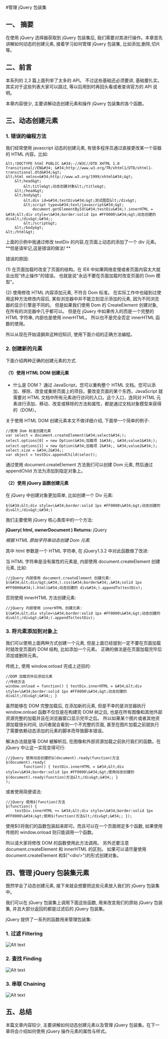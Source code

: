 #管理 jQuery 包装集
## 一、 摘要

在使用 jQuery 选择器获取到 jQuery 包装集后, 我们需要对其进行操作。本章首先讲解如何动态的创建元素, 接着学习如何管理 jQuery 包装集, 比如添加,删除,切片等。

## 二、前言

本系列的 2,3 篇上面列举了太多的 API。 不过这些基础还必须要讲, 基础要扎实。其实对于这些列表大家可以跳过, 等以后用到时再回头看或者查询官方的 API 说明。

本章内容很少, 主要讲解动态创建元素和操作 jQuery 包装集的各个函数。

## 三、动态创建元素

### 1. 错误的编程方法

我们经常使用 javascript 动态的创建元素, 有很多程序员通过直接更改某一个容器的 HTML 内容。比如:

```
&lt;!DOCTYPE html PUBLIC &#34;-//W3C//DTD XHTML 1.0 Transitional//EN&#34; &#34;http://www.w3.org/TR/xhtml1/DTD/xhtml1-transitional.dtd&#34;&gt;
&lt;html xmlns=&#34;http://www.w3.org/1999/xhtml&#34;&gt;
    &lt;head&gt;
        &lt;title&gt;动态创建对象&lt;/title&gt;
    &lt;/head&gt;
    &lt;body&gt;
        &lt;div id=&#34;testDiv&#34;&gt;测试图层&lt;/div&gt;
        &lt;script type=&#34;text/javascript&#34;&gt;
            document.getElementById(&#34;testDiv&#34;).innerHTML = &#34;&lt;div style=\&#34;border:solid 1px #FF0000\&#34;&gt;动态创建的 div&lt;/div&gt;&#34;;
        &lt;/script&gt;
    &lt;/body&gt;
&lt;/html&gt;
```

上面的示例中我通过修改 testDiv 的内容,在页面上动态的添加了一个 div 元素。**但是请牢记,这是错误的做法! **

错误的原因:

(1) 在页面加载时改变了页面的结构。在 IE6 中如果网络变慢或者页面内容太大就会出现&#34;终止操作&#34;的错误。 也就是说&#34;永远不要在页面加载时改变页面的 Dom 模型&#34;。

(2) 使用修改 HTML 内容添加元素,  不符合 Dom 标准。 在实际工作中也碰到过使用这种方法修改内容后, 某些浏览器中并不能立刻显示添加的元素, 因为不同浏览器的显示引擎是不同的。 但是如果我们使用 Dom 的 CreateElement 创建对象, 在所有的浏览器中几乎都可以。 但是在 jQuery 中如果传入的而是一个完整的 HTML 字符串, 内部也是使用 innerHTML。 所以也不是完全否定 innerHTML 函数的使用。

所以从现在开始请摒弃这种旧知识, 使用下面介绍的正确方法编程。

### 2. 创建新的元素

下面介绍两种正确的创建元素的方式. 

#### （1）使用 HTML DOM 创建元素

- 什么是 DOM？
通过 JavaScript，您可以重构整个 HTML 文档。您可以添加、移除、改变或重排页面上的项目。要改变页面的某个东西，JavaScript 就需要对 HTML 文档中所有元素进行访问的入口。这个入口，连同对 HTML 元素进行添加、移动、改变或移除的方法和属性，都是通过文档对象模型来获得的（DOM）。

关于使用 HTML DOM 创建元素本文不做详细介绍, 下面举一个简单的例子:

```
//使用 Dom 标准创建元素
var select = document.createElement(&#34;select&#34;);
select.options[0] = new Option(&#34;加载项 1&#34;, &#34;value1&#34;);
select.options[1] = new Option(&#34;加载项 2&#34;, &#34;value2&#34;);
select.size = &#34;2&#34;;
var object = testDiv.appendChild(select);
```

通过使用 document.createElement 方法我们可以创建 Dom 元素, 然后通过 appendChild 方法为添加到指定对象上。

#### （2）使用 jQuery 函数创建元素

在 jQuery 中创建对象更加简单, 比如创建一个 Div 元素:

```
$(&#34;&lt;div style=\&#34;border:solid 1px #FF0000\&#34;&gt;动态创建的 div&lt;/div&gt;&#34;)
```

我们主要使用 jQuery 核心类库中的一个方法:

**jQuery( html, ownerDocument ) 
Returns:** jQuery

*根据 HTML 原始字符串动态创建 Dom 元素.*

其中 html 参数是一个 HTML 字符串,  在 jQuery1.3.2 中对此函数做了改进:

当 HTML 字符串是没有属性的元素是, 内部使用 document.createElement 创建元素, 比如:
```
//jQuery 内部使用 document.createElement 创建元素:
$(&#34;&lt;div/&gt;&#34;).css(&#34;border&#34;,&#34;solid 1px #FF0000&#34;).html(&#34;动态创建的 div&#34;).appendTo(testDiv);
```

否则使用 innerHTML 方法创建元素:

```
//jQuery 内部使用 innerHTML 创建元素:
$(&#34;&lt;div style=\&#34;border:solid 1px #FF0000\&#34;&gt;动态创建的 div&lt;/div&gt;&#34;).appendTo(testDiv);
```

### 3. 将元素添加到对象上

我们可以使用上面两种方式创建一个元素, 但是上面已经提到一定不要在页面加载时就改变页面的 DOM 结构, 比如添加一个元素。 正确的做法是在页面加载完毕后添加或删除元素。

传统上, 使用 window.onload 完成上述目的:

```
//DOM 加载完毕后添加元素
//传统方法
window.onload = function() { testDiv.innerHTML = &#34;&lt;div style=\&#34;border:solid 1px #FF0000\&#34;&gt;动态创建的 div&lt;/div&gt;&#34;; }
```

虽然能够在 DOM 完整加载后, 在添加新的元素, 但是不幸的是浏览器执行 window.onload 函数不仅仅是在构建完 DOM 树之后, 也是在所有图像和其他外部资源完整的加载并且在浏览器窗口显示完毕之后。 所以如果某个图片或者其他资源加载很长时间, 访问者就会看到一个不完整的页面, 甚至在图片加载之前就执行了需要依赖动态添加的元素的脚本而导致脚本错误。

解决办法就是等 DOM 被解析后, 在图像和外部资源加载之前执行我们的函数。在 jQuery 中让这一实现变得可行:

```
//jQuery 使用动态创建的$(document).ready(function)方法
$(document).ready(
        function() { testDiv.innerHTML = &#34;&lt;div style=\&#34;border:solid 1px #FF0000\&#34;&gt;使用动态创建的$(document).ready(function)方法&lt;/div&gt;&#34;; }
);
```
或者使用简便语法:
```
//jQuery 使用$(function)方法
$(function() { 
    testDiv.innerHTML += &#34;&lt;div style=\&#34;border:solid 1px #FF0000\&#34;&gt;使用$(function)方法&lt;/div&gt;&#34;; });
```

使用$()将我们的函数包装起来即可。而且可以在一个页面绑定多个函数, 如果使用传统的 window.onload 则只能调用一个函数。

所以请大家将修改 DOM 的函数使用此方法调用。 另外还要注意 document.createElement 和 innerHTML 的区别。 如果可以请尽量使用 document.createElement 和$(&#34;&lt;div/&gt;&#34;)的形式创建对象。

## 四、管理 jQuery 包装集元素

既然学会了动态创建元素, 接下来就会想要把这些元素放入我们的 jQuery 包装集中。

我们可以在 jQuery 包装集上调用下面这些函数, 用来改变我们的原始 jQuery 包装集, 并且大部分返回的都是过滤后的 jQuery 包装集。

jQuery 提供了一系列的函数用来管理包装集:

### 1. 过滤 Filtering

![Alt text](https://dn-anything-about-doc.qbox.me/jQuery/Filtering.jpg)

### 2. 查找 Finding

![Alt text](https://dn-anything-about-doc.qbox.me/jQuery/Finding.jpg)

### 3. 串联 Chaining

![Alt text](https://dn-anything-about-doc.qbox.me/jQuery/Chaining.jpg)

## 五、总结

本篇文章内容较少, 主要讲解如何动态创建元素以及管理 jQuery 包装集。在下一章将会介绍如何使用 jQuery 操作元素的属性与样式。
